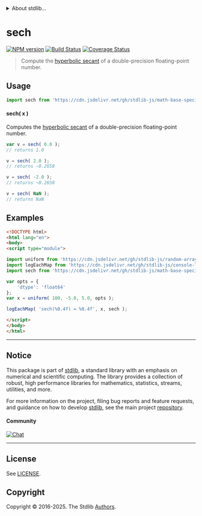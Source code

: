 <!--

@license Apache-2.0

Copyright (c) 2025 The Stdlib Authors.

Licensed under the Apache License, Version 2.0 (the "License");
you may not use this file except in compliance with the License.
You may obtain a copy of the License at

   http://www.apache.org/licenses/LICENSE-2.0

Unless required by applicable law or agreed to in writing, software
distributed under the License is distributed on an "AS IS" BASIS,
WITHOUT WARRANTIES OR CONDITIONS OF ANY KIND, either express or implied.
See the License for the specific language governing permissions and
limitations under the License.

-->


<details>
  <summary>
    About stdlib...
  </summary>
  <p>We believe in a future in which the web is a preferred environment for numerical computation. To help realize this future, we've built stdlib. stdlib is a standard library, with an emphasis on numerical and scientific computation, written in JavaScript (and C) for execution in browsers and in Node.js.</p>
  <p>The library is fully decomposable, being architected in such a way that you can swap out and mix and match APIs and functionality to cater to your exact preferences and use cases.</p>
  <p>When you use stdlib, you can be absolutely certain that you are using the most thorough, rigorous, well-written, studied, documented, tested, measured, and high-quality code out there.</p>
  <p>To join us in bringing numerical computing to the web, get started by checking us out on <a href="https://github.com/stdlib-js/stdlib">GitHub</a>, and please consider <a href="https://opencollective.com/stdlib">financially supporting stdlib</a>. We greatly appreciate your continued support!</p>
</details>

# sech

[![NPM version][npm-image]][npm-url] [![Build Status][test-image]][test-url] [![Coverage Status][coverage-image]][coverage-url] <!-- [![dependencies][dependencies-image]][dependencies-url] -->

> Compute the [hyperbolic secant][hyperbolic-functions] of a double-precision floating-point number.



<section class="usage">

## Usage

```javascript
import sech from 'https://cdn.jsdelivr.net/gh/stdlib-js/math-base-special-sech@esm/index.mjs';
```

#### sech( x )

Computes the [hyperbolic secant][hyperbolic-functions] of a double-precision floating-point number.

```javascript
var v = sech( 0.0 );
// returns 1.0

v = sech( 2.0 );
// returns ~0.2658

v = sech( -2.0 );
// returns ~0.2658

v = sech( NaN );
// returns NaN
```

</section>

<!-- /.usage -->

<section class="examples">

## Examples

<!-- eslint no-undef: "error" -->

```html
<!DOCTYPE html>
<html lang="en">
<body>
<script type="module">

import uniform from 'https://cdn.jsdelivr.net/gh/stdlib-js/random-array-uniform@esm/index.mjs';
import logEachMap from 'https://cdn.jsdelivr.net/gh/stdlib-js/console-log-each-map@esm/index.mjs';
import sech from 'https://cdn.jsdelivr.net/gh/stdlib-js/math-base-special-sech@esm/index.mjs';

var opts = {
    'dtype': 'float64'
};
var x = uniform( 100, -5.0, 5.0, opts );

logEachMap( 'sech(%0.4f) = %0.4f', x, sech );

</script>
</body>
</html>
```

</section>

<!-- /.examples -->

<!-- C interface documentation. -->



<!-- Section for related `stdlib` packages. Do not manually edit this section, as it is automatically populated. -->

<section class="related">

<!-- /.related -->

<!-- Section for all links. Make sure to keep an empty line after the `section` element and another before the `/section` close. -->


<section class="main-repo" >

* * *

## Notice

This package is part of [stdlib][stdlib], a standard library with an emphasis on numerical and scientific computing. The library provides a collection of robust, high performance libraries for mathematics, statistics, streams, utilities, and more.

For more information on the project, filing bug reports and feature requests, and guidance on how to develop [stdlib][stdlib], see the main project [repository][stdlib].

#### Community

[![Chat][chat-image]][chat-url]

---

## License

See [LICENSE][stdlib-license].


## Copyright

Copyright &copy; 2016-2025. The Stdlib [Authors][stdlib-authors].

</section>

<!-- /.stdlib -->

<!-- Section for all links. Make sure to keep an empty line after the `section` element and another before the `/section` close. -->

<section class="links">

[npm-image]: http://img.shields.io/npm/v/@stdlib/math-base-special-sech.svg
[npm-url]: https://npmjs.org/package/@stdlib/math-base-special-sech

[test-image]: https://github.com/stdlib-js/math-base-special-sech/actions/workflows/test.yml/badge.svg?branch=main
[test-url]: https://github.com/stdlib-js/math-base-special-sech/actions/workflows/test.yml?query=branch:main

[coverage-image]: https://img.shields.io/codecov/c/github/stdlib-js/math-base-special-sech/main.svg
[coverage-url]: https://codecov.io/github/stdlib-js/math-base-special-sech?branch=main

<!--

[dependencies-image]: https://img.shields.io/david/stdlib-js/math-base-special-sech.svg
[dependencies-url]: https://david-dm.org/stdlib-js/math-base-special-sech/main

-->

[chat-image]: https://img.shields.io/gitter/room/stdlib-js/stdlib.svg
[chat-url]: https://app.gitter.im/#/room/#stdlib-js_stdlib:gitter.im

[stdlib]: https://github.com/stdlib-js/stdlib

[stdlib-authors]: https://github.com/stdlib-js/stdlib/graphs/contributors

[umd]: https://github.com/umdjs/umd
[es-module]: https://developer.mozilla.org/en-US/docs/Web/JavaScript/Guide/Modules

[deno-url]: https://github.com/stdlib-js/math-base-special-sech/tree/deno
[deno-readme]: https://github.com/stdlib-js/math-base-special-sech/blob/deno/README.md
[umd-url]: https://github.com/stdlib-js/math-base-special-sech/tree/umd
[umd-readme]: https://github.com/stdlib-js/math-base-special-sech/blob/umd/README.md
[esm-url]: https://github.com/stdlib-js/math-base-special-sech/tree/esm
[esm-readme]: https://github.com/stdlib-js/math-base-special-sech/blob/esm/README.md
[branches-url]: https://github.com/stdlib-js/math-base-special-sech/blob/main/branches.md

[stdlib-license]: https://raw.githubusercontent.com/stdlib-js/math-base-special-sech/main/LICENSE

[hyperbolic-functions]: https://en.wikipedia.org/wiki/Hyperbolic_functions

<!-- <related-links> -->

<!-- </related-links> -->

</section>

<!-- /.links -->
